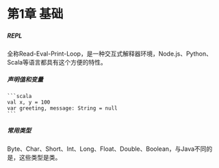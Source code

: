 # 第1章 基础

##### 

##### REPL

全称Read-Eval-Print-Loop，是一种交互式解释器环境，Node.js、Python、Scala等语言都具有这个方便的特性。



##### 声明值和变量

    ```scala
    val x, y = 100
    var greeting, message: String = null
    ```

##### 常用类型

Byte、Char、Short、Int、Long、Float、Double、Boolean，与Java不同的是，这些类型是类。







